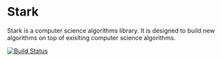 # Stark
Stark is a computer science algorithms library. It is designed to build new algorithms on top of exisiting computer science algorithms.

[![Build Status](https://travis-ci.org/artdrozdov/Stark.svg?branch=master)](https://travis-ci.org/artdrozdov/Stark)
